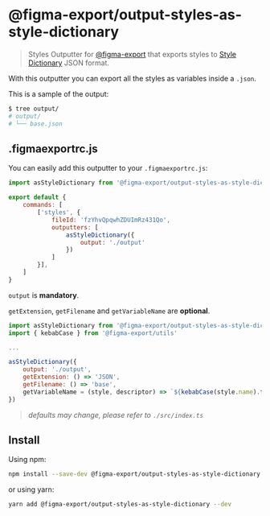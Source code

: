 # @figma-export/output-styles-as-style-dictionary

> Styles Outputter for [@figma-export](https://github.com/marcomontalbano/figma-export) that exports styles to [Style Dictionary](https://amzn.github.io/style-dictionary/#/) JSON format.

With this outputter you can export all the styles as variables inside a `.json`.

This is a sample of the output:

```sh
$ tree output/
# output/
# └── base.json
```


## .figmaexportrc.js

You can easily add this outputter to your `.figmaexportrc.js`:

```js
import asStyleDictionary from '@figma-export/output-styles-as-style-dictionary'

export default {
    commands: [
        ['styles', {
            fileId: 'fzYhvQpqwhZDUImRz431Qo',
            outputters: [
                asStyleDictionary({
                    output: './output'
                })
            ]
        }],
    ]
}
```

`output` is **mandatory**.

`getExtension`, `getFilename` and `getVariableName` are **optional**.

```js
import asStyleDictionary from '@figma-export/output-styles-as-style-dictionary'
import { kebabCase } from '@figma-export/utils'

...

asStyleDictionary({
    output: './output',
    getExtension: () => 'JSON',
    getFilename: () => 'base',
    getVariableName = (style, descriptor) => `${kebabCase(style.name).toLowerCase()}${descriptor != null ? `-${descriptor}` : ''}`,
})
```

> *defaults may change, please refer to `./src/index.ts`*

## Install

Using npm:

```sh
npm install --save-dev @figma-export/output-styles-as-style-dictionary
```

or using yarn:

```sh
yarn add @figma-export/output-styles-as-style-dictionary --dev
```
